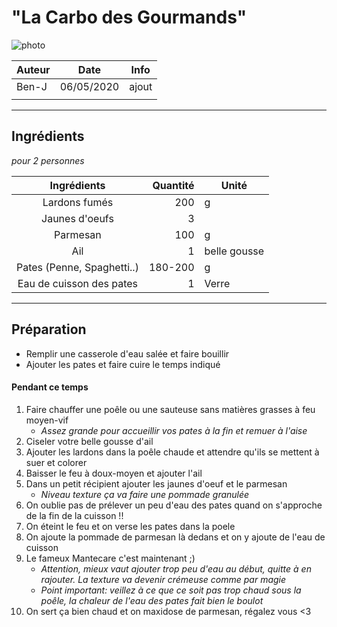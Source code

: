 # "La Carbo des Gourmands"

<!-- me transmettre une photo (jpg, png, etc) pour que je la mette ici -->
![photo](photos/<nom>.jpg)

| Auteur         | Date           | Info  |
| -------------- |:--------------:| ----- |
| Ben-J          | 06/05/2020     | ajout |
|                |                |       |

___

## Ingrédients

*pour 2 personnes*

| Ingrédients                | Quantité     | Unité
|:--------------------------:|-------------:|-------
| Lardons fumés              |           200| g
| Jaunes d'oeufs             |            3 |
| Parmesan                   |           100| g
| Ail                        |            1 | belle gousse
| Pates (Penne, Spaghetti..) |       180-200| g
| Eau de cuisson des pates   |             1| Verre

___

## Préparation

* Remplir une casserole d'eau salée et faire bouillir
* Ajouter les pates et faire cuire le temps indiqué

#### Pendant ce temps

1. Faire chauffer une poêle ou une sauteuse sans matières grasses à feu moyen-vif 
    * _Assez grande pour accueillir vos pates à la fin et remuer à l'aise_
2. Ciseler votre belle gousse d'ail
3. Ajouter les lardons dans la poêle chaude et attendre qu'ils se mettent à suer et colorer
4. Baisser le feu à doux-moyen et ajouter l'ail
5. Dans un petit récipient ajouter les jaunes d'oeuf et le parmesan
    * _Niveau texture ça va faire une pommade granulée_
6. On oublie pas de prélever un peu d'eau des pates quand on s'approche de la fin de la cuisson !!
7. On éteint le feu et on verse les pates dans la poele
8. On ajoute la pommade de parmesan là dedans et on y ajoute de l'eau de cuisson
9. Le fameux Mantecare c'est maintenant ;)
    * _Attention, mieux vaut ajouter trop peu d'eau au début, quitte à en rajouter. La texture va devenir crémeuse comme par magie_
    * _Point important: veillez à ce que ce soit pas trop chaud sous la poêle, la chaleur de l'eau des pates fait bien le boulot_
10. On sert ça bien chaud et on maxidose de parmesan, régalez vous <3
